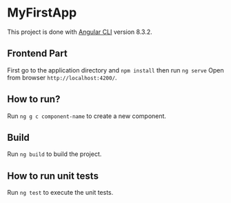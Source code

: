 # MyFirstApp

This project is done with [Angular CLI](https://github.com/angular/angular-cli) version 8.3.2.


## Frontend Part

First go to the application directory and `npm install` then run `ng serve`
Open from browser `http://localhost:4200/`.


## How to run?

Run `ng g c component-name` to create a new component.

## Build

Run `ng build` to build the project. 


## How to run unit tests

Run `ng test` to execute the unit tests.
